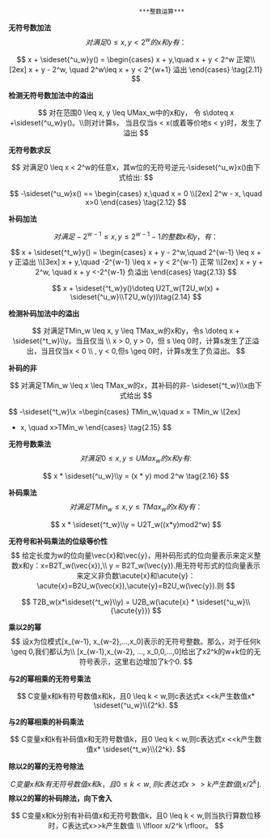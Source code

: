 										***整数运算***





<font style="font-weight:700;">无符号数加法</font>
$$
对满足0 \leq x, y < 2^w的x和y有：
$$

$$
x + \sideset{^u_w}y() =
\begin{cases}
x + y,\quad x + y < 2^w  正常\\[2ex]
x + y - 2^w, \quad 2^w\leq x + y < 2^{w+1} 溢出
\end{cases}
\tag{2.11}
$$

<font style="font-weight:700;">检测无符号数加法中的溢出</font>


$$
对在范围0 \leq x, y \leq UMax_w中的x和y， 令 s\doteq x +\sideset{^u_w}y()。\\则对计算s，  当且仅当s < x(或着等价地s < y)时，发生了溢出
$$


<font style="font-weight:700;">无符号数求反</font>


$$
对满足0 \leq x < 2^w的任意x，其w位的无符号逆元-\sideset{^u_w}x()由下式给出:
$$

$$
-\sideset{^u_w}x() ==
\begin{cases}
x,\quad x = 0  \\[2ex]
2^w - x, \quad  x>0
\end{cases}
\tag{2.12}
$$



<font style="font-weight:700;">补码加法</font>

$$
对满足-2^{w-1} \leq x, y \leq 2^{w-1} -1的整数x和y，有：
$$



$$
x + \sideset{^t_w}y() =
\begin{cases}
x + y - 2^w,\quad 2^{w-1} \leq x + y  正溢出  \\[3ex]
x + y,\quad -2^{w-1} \leq x + y < 2^{w-1} 正常  \\[2ex]
x + y + 2^w, \quad  x + y <-2^{w-1}   负溢出
\end{cases}
\tag{2.13}
$$

$$
x + \sideset{^t_w}y()\doteq U2T_w(T2U_w(x) + \sideset{^u_w}\\T2U_w(y))\tag{2.14}
$$



<font style="font-weight:700;">检测补码加法中的溢出</font>

$$
对满足TMin_w \leq x, y \leq TMax_w的x和y，令s \doteq x +  \sideset{^t_w}\\y。当且仅当 \\ x > 0, y > 0，但 s \leq 0时，计算s发生了正溢出，当且仅当x < 0 \\ , y < 0,但s \geq 0时，计算s发生了负溢出。
$$







<font style="font-weight:700;">补码的非</font>


$$
对满足TMin_w \leq x \leq TMax_w的x，其补码的非- \sideset{^t_w}\\x由下式给出
$$

$$
-\sideset{^t_w}\\x =\begin{cases}
TMin_w,\quad x = TMin_w  \\[2ex]
- x, \quad  x>TMin_w
\end{cases}
\tag{2.15}
$$





<font style="font-weight:700;">无符号数乘法</font>
$$
对满足0 \leq x, y \leq UMax_w的x和y有:
$$

$$
x *  \sideset{^u_w}\\y = (x * y) mod 2^w \tag{2.16}
$$



<font style="font-weight:700;">补码乘法</font>
$$
对满足TMin_w \leq x, y\leq TMax_w的x和y有：\tag{2.17}
$$

$$
 x * \sideset{^t_w}\\y = U2T_w((x*y)mod2^w) 
$$





<font style="font-weight:700;">无符号和补码乘法的位级等价性</font>
$$
给定长度为w的位向量\vec{x}和\vec{y}，用补码形式的位向量表示来定义整数x和y：x=B2T_w(\vec{x}),\\
y = B2T_w(\vec{y}).用无符号形式的位向量表示来定义非负数\acute{x}和\acute{y}：\acute{x}=B2U_w(\vec{x}),\acute{y}=B2U_w(\vec{y}).则
$$

$$
T2B_w(x*\sideset{^t_w}\\y) = U2B_w(\acute{x} * \sideset{^u_w}\\{\acute{y}})
$$







<font style="font-weight:700;">乘以2的幂</font>
$$
设x为位模式[x_{w-1}, x_{w-2},...,x_0]表示的无符号整数。那么，对于任何k \geq 0,我们都认为\\
[x_{w-1},x_{w-2}, ..., x_0,0,...,0]给出了x2^k的w+k位的无符号表示，这里右边增加了k个0.
$$


<font style="font-weight:700;">与2的幂相乘的无符号乘法</font>


$$
C变量x和k有符号数值x和k，且0 \leq k < w,则c表达式x <<k产生数值x* \sideset{^u_w}\\{2^k}.
$$




<font style="font-weight:700;">与2的幂相乘的补码乘法</font>


$$
C变量x和k有补码值x和无符号数值k，且0 \leq k < w,则c表达式x <<k产生数值x* \sideset{^t_w}\\{2^k}.
$$


<font style="font-weight:700;">除以2的幂的无符号除法</font>


$$
C变量x和k有无符号数值x和k，且0 \leq k < w,则c表达式x >> k产生数值\lfloor x/2^k \rfloor.
$$
<font style="font-weight:700;">除以2的幂的补码除法，向下舍入</font>


$$
C变量x和k分别有补码值x和无符号数值k，且0 \leq k < w,则当执行算数位移时，C表达式x>>k产生数值 \\ \lfloor x/2^k \rfloor。
$$